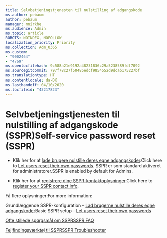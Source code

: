 ```yaml
---
title: Selvbetjeningstjenesten til nulstilling af adgangskode
ms.author: pebaum
author: pebaum
manager: mnirkhe
ms.audience: Admin
ms.topic: article
ROBOTS: NOINDEX, NOFOLLOW
localization_priority: Priority
ms.collection: Adm_O365
ms.custom:
- "9002464"
- "4769"
ms.openlocfilehash: 9c588a21e9192a48231836c29a5238589fdf7092
ms.sourcegitcommit: 797f78c27f50485edcf9854552d9dcab175227bf
ms.translationtype: HT
ms.contentlocale: da-DK
ms.lasthandoff: 04/10/2020
ms.locfileid: "43217823"
---
```

# <a name="self-service-password-reset-sspr"></a><span data-ttu-id="0904c-102">Selvbetjeningstjenesten til nulstilling af adgangskode (SSPR)</span><span class="sxs-lookup"><span data-stu-id="0904c-102">Self-service password reset (SSPR)</span></span>

- <span data-ttu-id="0904c-103">Klik her for at [lade brugere nulstille deres egne adgangskoder](https://admin.microsoft.com/Adminportal/Home#/featureexplorer/security/Sspr).</span><span class="sxs-lookup"><span data-stu-id="0904c-103">Click here to [Let users reset their own passwords](https://admin.microsoft.com/Adminportal/Home#/featureexplorer/security/Sspr).</span></span>  <span data-ttu-id="0904c-104">SSPR er som standard aktiveret for administratorer.</span><span class="sxs-lookup"><span data-stu-id="0904c-104">SSPR is enabled by default for Admins.</span></span>

- <span data-ttu-id="0904c-105">Klik her for at [registrere dine SSPR-kontaktoplysninger](https://go.microsoft.com/fwlink/?linkid=849451).</span><span class="sxs-lookup"><span data-stu-id="0904c-105">Click here to [register your SSPR contact info](https://go.microsoft.com/fwlink/?linkid=849451).</span></span>

<span data-ttu-id="0904c-106">Få flere oplysninger:</span><span class="sxs-lookup"><span data-stu-id="0904c-106">For more information:</span></span>

<span data-ttu-id="0904c-107">Grundlæggende SSPR-konfiguration – [Lad brugerne nulstille deres egne adgangskoder](https://docs.microsoft.com/microsoft-365/admin/add-users/let-users-reset-passwords?view=o365-worldwide)</span><span class="sxs-lookup"><span data-stu-id="0904c-107">Basic SSPR setup - [Let users reset their own passwords](https://docs.microsoft.com/microsoft-365/admin/add-users/let-users-reset-passwords?view=o365-worldwide)</span></span>

[<span data-ttu-id="0904c-108">Ofte stillede spørgsmål om SSPR</span><span class="sxs-lookup"><span data-stu-id="0904c-108">SSPR FAQ</span></span>](https://docs.microsoft.com/azure/active-directory/authentication/active-directory-passwords-faq)

[<span data-ttu-id="0904c-109">Fejlfindingsværktøj til SSPR</span><span class="sxs-lookup"><span data-stu-id="0904c-109">SSPR Troubleshooter</span></span>](https://docs.microsoft.com/azure/active-directory/authentication/active-directory-passwords-troubleshoot)
